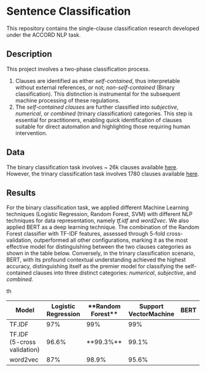 # Sentence Classification 

This repository contains the single-clause classification research developed under the ACCORD NLP task. 

## Description 

This project involves a two-phase classification process. 

1. Clauses are identified as either _self-contained_, thus interpretable without external references, or not; _non-self-contained_ (Binary classification). This distinction is instrumental for the subsequent machine processing of these regulations.
2. The _self-contained clauses_ are further classified into _subjective_, _numerical_, or _combined_ (trinary classification) categories. This step is essential for practitioners, enabling quick identification of clauses suitable for direct automation and highlighting those requiring human intervention.

## Data

The binary classification task involves ~ 26k clauses available [here](https://github.com/Accord-Project/accord-nlp/blob/main/sentence-classification/data/Single-Clauses-Data_Binary-Classification.csv). However, the trinary classification task involves 1780 clauses available [here](https://github.com/Accord-Project/accord-nlp/blob/main/sentence-classification/data/Self-Contained-Clauses-Data_Trinary-Classification.csv).

## Results

For the binary classification task, we applied different Machine Learning techniques (Logistic Regression, Random Forest, SVM) with different NLP techniques for data representation, namely _tf.idf_ and _word2vec_. We also applied BERT as a deep learning technique.  The combination of the Random Forest classifier with TF-IDF features, assessed through 5-fold cross-validation, outperformed all other configurations, marking it as the most effective model for distinguishing between the two clauses categories as shown in the table below. Conversely, in the trinary classification scenario, BERT, with its profound contextual understanding achieved the highest accuracy, distinguishing itself as the premier model for classifying the self-contained clauses into three distinct categories: _numerical_, _subjective_, and _combined_. 

<table>
    <thead>
        <tr>
            <th>Model</th>
            <th>Logistic Regression</th>
            <th>**Random Forest**</th>
            <th>Support VectorMachine</th>
            <th>BERT</th>th
        </tr>
    </thead>
    <tbody>
        <tr>
            <td>TF.IDF</td>
            <td>97%</td>
            <td>99%</td>
            <td>99%</td>
        </tr>
        <tr>
            <td>TF.IDF (5-cross validation)</td>
            <td>96.6%</td>
            <td>**99.3%**</td>
            <td>99.1%</td>
        </tr>
        <tr>
            <td>word2vec</td>
            <td>87%</td>
            <td>98.9%</td>
            <td>95.6%</td>
        </tr>
    </tbody>
</table>
